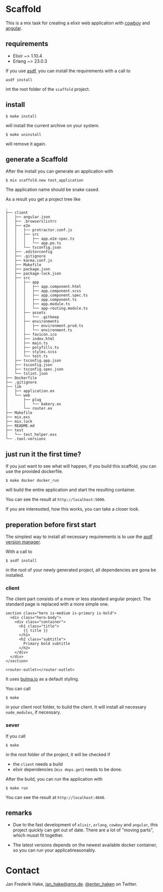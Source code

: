 # Scaffold

This is a mix task for creating a elixir web application with [cowboy][1] and [angular][2].

## requirements

* Elixir ~> 1.10.4
* Erlang ~> 23.0.3

If you use [asdf][3], you can install the requirements with a call to

```
asdf install
```

int the root folder of the `scaffold` project.

## install

```
$ make install
```

will install the current archive on your system.

```
$ make uninstall
```

will remove it again.

## generate a Scaffold

After the install you can generate an application with

```
$ mix scaffold.new test_application
```

The application name should be snake cased.

As a result you get a project tree like

```
.
├── client
│   ├── angular.json
│   ├── .browserslistrc
│   ├── e2e
│   │   ├── protractor.conf.js
│   │   ├── src
│   │   │   ├── app.e2e-spec.ts
│   │   │   └── app.po.ts
│   │   └── tsconfig.json
│   ├── .editorconfig
│   ├── .gitignore
│   ├── karma.conf.js
│   ├── Makefile
│   ├── package.json
│   ├── package-lock.json
│   ├── src
│   │   ├── app
│   │   │   ├── app.component.html
│   │   │   ├── app.component.scss
│   │   │   ├── app.component.spec.ts
│   │   │   ├── app.component.ts
│   │   │   ├── app.module.ts
│   │   │   └── app-routing.module.ts
│   │   ├── assets
│   │   │   └── .gitkeep
│   │   ├── environments
│   │   │   ├── environment.prod.ts
│   │   │   └── environment.ts
│   │   ├── favicon.ico
│   │   ├── index.html
│   │   ├── main.ts
│   │   ├── polyfills.ts
│   │   ├── styles.scss
│   │   └── test.ts
│   ├── tsconfig.app.json
│   ├── tsconfig.json
│   ├── tsconfig.spec.json
│   └── tslint.json
├── Dockerfile
├── .gitignore
├── lib
│   ├── application.ex
│   └── web
│       ├── plug
│       │   └── bakery.ex
│       └── router.ex
├── Makefile
├── mix.exs
├── mix.lock
├── README.md
├── test
│   └── test_helper.exs
└── .tool-versions
```

## just run it the first time?

If you just want to see what will happen, if you build this scaffold, you can use the provided dockerfile.

```
$ make docker docker_run
```

will build the entire application and start the resulting container.

You can see the result at `http://localhost:5000`.

If you are interessted, how this works, you can take a closer look.

## preperation before first start

The simplest way to install all necessary requirements is to use the [asdf version manager][3].

With a call to

```
$ asdf install
```

in the root of your newly generated project, all dependencies are gona be installed.


### client

The client part consists of a more or less standard angular project.
The standard page is replaced with a more simple one.

```
section class="hero is-medium is-primary is-bold">
  <div class="hero-body">
    <div class="container">
      <h1 class="title">
        {{ title }}
      </h1>
      <h2 class="subtitle">
        Primary bold subtitle
      </h2>
    </div>
  </div>
</section>

<router-outlet></router-outlet>
```

It uses [bulma.io][4] as a default styling.

You can call

```
$ make
```

in your client root folder, to build the client. 
It will install all necessary `node_modules`, if necessary.

### sever

If you call

```
$ make
```

in the root folder of the project, it will be checked if

* the `client` needs a build
* elixir dependencies (`mix deps.get`) needs to be done.

After the build, you can run the application with

```
$ make run
```

You can see the result at `http://localhost:4040`.


## remarks

* Due to the fast development of `elixir`, `erlang`, `cowboy` and `angular`, this project quickly can get out of date. There are a lot of "moving parts", which musst fit together.

* The latest versions depends on the newest available docker container, so you can run your applicatireasonably.

# Contact

Jan Frederik Hake, <jan_hake@gmx.de>. [@enter_haken](https://twitter.com/enter_haken) on Twitter.

[1]: https://github.com/ninenines/cowboy
[2]: https://angular.io/
[3]: https://github.com/asdf-vm/asdf
[4]: https://bulma.io
